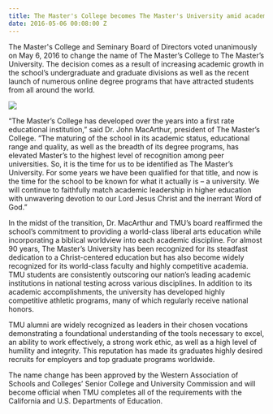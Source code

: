 ```yaml
---
title: The Master's College becomes The Master's University amid academic expansion
date: 2016-05-06 00:08:00 Z
---
```


The Master's College and Seminary Board of Directors voted unanimously on May 6, 2016 to change the name of The Master’s College to The Master’s University. The decision comes as a result of increasing academic growth in the school’s undergraduate and graduate divisions as well as the recent launch of numerous online degree programs that have attracted students from all around the world.

![](http://masters.edu/media/868022/collegekids.jpg?width=468px&height=281px)

“The Master’s College has developed over the years into a first rate educational institution,” said Dr. John MacArthur, president of The Master’s College. “The maturing of the school in its academic status, educational range and quality, as well as the breadth of its degree programs, has elevated Master’s to the highest level of recognition among peer universities. So, it is the time for us to be identified as The Master’s University. For some years we have been qualified for that title, and now is the time for the school to be known for what it actually is – a university. We will continue to faithfully match academic leadership in higher education with unwavering devotion to our Lord Jesus Christ and the inerrant Word of God.”

In the midst of the transition, Dr. MacArthur and TMU’s board reaffirmed the school’s commitment to providing a world-class liberal arts education while incorporating a biblical worldview into each academic discipline. For almost 90 years, The Master’s University has been recognized for its steadfast dedication to a Christ-centered education but has also become widely recognized for its world-class faculty and highly competitive academia. TMU students are consistently outscoring our nation’s leading academic institutions in national testing across various disciplines. In addition to its academic accomplishments, the university has developed highly competitive athletic programs, many of which regularly receive national honors.

TMU alumni are widely recognized as leaders in their chosen vocations demonstrating a foundational understanding of the tools necessary to excel, an ability to work effectively, a strong work ethic, as well as a high level of humility and integrity. This reputation has made its graduates highly desired recruits for employers and top graduate programs worldwide.

The name change has been approved by the Western Association of Schools and Colleges’ Senior College and University Commission and will become official when TMU completes all of the requirements with the California and U.S. Departments of Education.